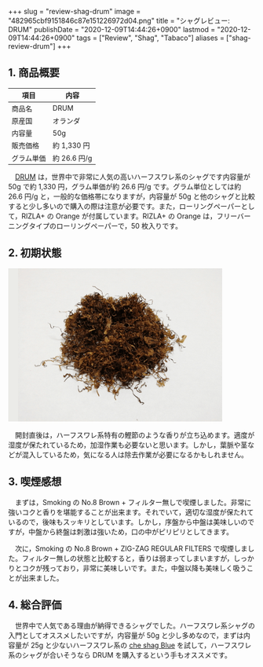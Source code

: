 +++
slug = "review-shag-drum"
image = "482965cbf9151846c87e151226972d04.png"
title = "シャグレビュー: DRUM"
publishDate = "2020-12-09T14:44:26+0900"
lastmod = "2020-12-09T14:44:26+0900"
tags = ["Review", "Shag", "Tabaco"]
aliases = ["shag-review-drum"]
+++

## 1. 商品概要

| 項目 | 内容 |
|---|---|
| 商品名 | DRUM |
| 原産国 | オランダ |
| 内容量 | 50g |
| 販売価格 | 約 1,330 円 |
| グラム単価 | 約 26.6 円/g |

　[DRUM](https://rpx.a8.net/svt/ejp?a8mat=3BDYDP+AUKDMA+2HOM+BWGDT&rakuten=y&a8ejpredirect=https%3A%2F%2Fhb.afl.rakuten.co.jp%2Fhgc%2Fg00pq7a4.2bo11488.g00pq7a4.2bo12d31%2Fa20052522171_3BDYDP_AUKDMA_2HOM_BWGDT%3Fpc%3Dhttps%253A%252F%252Fitem.rakuten.co.jp%252Fplaza%252F10014953%252F%26m%3Dhttp%253A%252F%252Fm.rakuten.co.jp%252Fplaza%252Fi%252F10014953%252F) は，世界中で非常に人気の高いハーフスワレ系のシャグです内容量が 50g で約 1,330 円，グラム単価が約 26.6 円/g です。グラム単位としては約 26.6 円/g と，一般的な価格帯になりますが，内容量が 50g と他のシャグと比較すると少し多いので購入の際は注意が必要です。また，ローリングペーパーとして，RIZLA+ の Orange が付属しています。RIZLA+ の Orange は，フリーバーニングタイプのローリングペーパーで，50 枚入りです。

## 2. 初期状態

![DRUM](b17748a801f2e18e5d23469f85355ea9.png)

　開封直後は，ハーフスワレ系特有の鰹節のような香りが立ち込めます。適度が湿度が保たれているため，加湿作業も必要ないと思います。しかし，葉脈や茎などが混入しているため，気になる人は除去作業が必要になるかもしれません。

## 3. 喫煙感想

　まずは，Smoking の No.8 Brown + フィルター無しで喫煙しました。非常に強いコクと香りを堪能することが出来ます。それでいて，適切な湿度が保たれているので，後味もスッキリとしています。しかし，序盤から中盤は美味しいのですが，中盤から終盤は刺激は強いため，口の中がピリピリとしてきます。

　次に，Smoking の No.8 Brown + ZIG-ZAG REGULAR FILTERS で喫煙しました。フィルター無しの状態と比較すると，香りは弱まってしまいますが，しっかりとコクが残っており，非常に美味しいです。また，中盤以降も美味しく吸うことが出来ました。

## 4. 総合評価

　世界中で人気である理由が納得できるシャグでした。ハーフスワレ系シャグの入門としてオススメしたいですが，内容量が 50g と少し多めなので，まずは内容量が 25g と少ないハーフスワレ系の [che shag Blue](https://rpx.a8.net/svt/ejp?a8mat=3BDYDP+AUKDMA+2HOM+BWGDT&rakuten=y&a8ejpredirect=https%3A%2F%2Fhb.afl.rakuten.co.jp%2Fhgc%2Fg00pq7a4.2bo11488.g00pq7a4.2bo12d31%2Fa20052522171_3BDYDP_AUKDMA_2HOM_BWGDT%3Fpc%3Dhttps%253A%252F%252Fitem.rakuten.co.jp%252Fplaza%252F10014746-114%252F%26m%3Dhttp%253A%252F%252Fm.rakuten.co.jp%252Fplaza%252Fi%252F10017625%252F) を試して，ハーフスワレ系のシャグが合いそうなら DRUM を購入するという手もオススメです。
